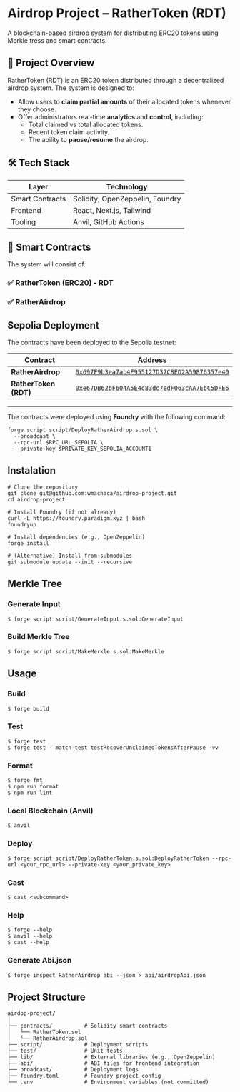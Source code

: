 # Airdrop Project – RatherToken (RDT)

A blockchain-based airdrop system for distributing ERC20 tokens using Merkle tress and smart contracts.

## 🚀 Project Overview

RatherToken (RDT) is an ERC20 token distributed through a decentralized airdrop system. The system is designed to:

- Allow users to **claim partial amounts** of their allocated tokens whenever they choose.
- Offer administrators real-time **analytics** and **control**, including:
  - Total claimed vs total allocated tokens.
  - Recent token claim activity.
  - The ability to **pause/resume** the airdrop.

## 🛠️ Tech Stack

| Layer       | Technology                 |
|-------------|-----------------------------|
| Smart Contracts | Solidity, OpenZeppelin, Foundry |
| Frontend    | React, Next.js, Tailwind |
| Tooling     | Anvil, GitHub Actions |

## 🔐 Smart Contracts

The system will consist of:

### ✅ RatherToken (ERC20) - RDT
### ✅ RatherAirdrop 

## Sepolia Deployment

The contracts have been deployed to the Sepolia testnet:

| Contract         | Address                                                                 |
|------------------|-------------------------------------------------------------------------|
| **RatherAirdrop**    | [`0x697F9b3ea7ab4F955127D37C8ED2A59876357e40`](https://sepolia.etherscan.io/address/0x697F9b3ea7ab4F955127D37C8ED2A59876357e40) |
| **RatherToken (RDT)**| [`0xe67DB62bF604A5E4c83dc7edF063cAA7EbC5DFE6`](https://sepolia.etherscan.io/address/0xe67DB62bF604A5E4c83dc7edF063cAA7EbC5DFE6) |

---

The contracts were deployed using **Foundry** with the following command:

```
forge script script/DeployRatherAirdrop.s.sol \
  --broadcast \
  --rpc-url $RPC_URL_SEPOLIA \
  --private-key $PRIVATE_KEY_SEPOLIA_ACCOUNT1
```


## Instalation

```
# Clone the repository
git clone git@github.com:wmachaca/airdrop-project.git
cd airdrop-project

# Install Foundry (if not already)
curl -L https://foundry.paradigm.xyz | bash
foundryup

# Install dependencies (e.g., OpenZeppelin)
forge install

# (Alternative) Install from submodules
git submodule update --init --recursive

```

## Merkle Tree

### Generate Input

```shell
$ forge script script/GenerateInput.s.sol:GenerateInput
```

### Build Merkle Tree

```shell
$ forge script script/MakeMerkle.s.sol:MakeMerkle
```


## Usage

### Build

```shell
$ forge build
```

### Test

```shell
$ forge test
$ forge test --match-test testRecoverUnclaimedTokensAfterPause -vv
```

### Format

```shell
$ forge fmt
$ npm run format
$ npm run lint
```

### Local Blockchain (Anvil)

```shell
$ anvil
```

### Deploy

```shell
$ forge script script/DeployRatherToken.s.sol:DeployRatherToken --rpc-url <your_rpc_url> --private-key <your_private_key>
```

### Cast

```shell
$ cast <subcommand>
```

### Help

```shell
$ forge --help
$ anvil --help
$ cast --help
```

### Generate Abi.json

```shell
$ forge inspect RatherAirdrop abi --json > abi/airdropAbi.json
```

## Project Structure

```
airdop-project/
│
├── contracts/          # Solidity smart contracts
│   └── RatherToken.sol
│   └── RatherAirdrop.sol
├── script/             # Deployment scripts
├── test/               # Unit tests
├── lib/                # External libraries (e.g., OpenZeppelin)
├── abi/                # ABI files for frontend integration
├── broadcast/          # Deployment logs
├── foundry.toml        # Foundry project config
└── .env                # Environment variables (not committed)

```